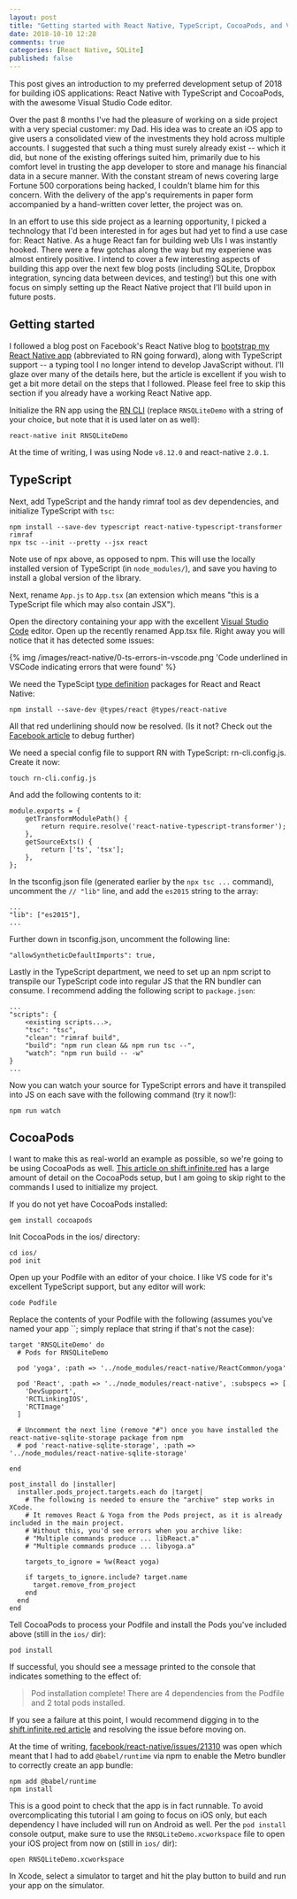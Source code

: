 ```yaml
---
layout: post
title: "Getting started with React Native, TypeScript, CocoaPods, and VSCode"
date: 2018-10-10 12:28
comments: true
categories: [React Native, SQLite]
published: false
---
```

This post gives an introduction to my preferred development setup of 2018 for building iOS applications: React Native with TypeScript and CocoaPods, with the awesome Visual Studio Code editor.

Over the past 8 months I've had the pleasure of working on a side project with a very special customer: my Dad. His idea was to create an iOS app to give users a consolidated view of the investments they hold across multiple accounts. I suggested that such a thing must surely already exist -- which it did, but none of the existing offerings suited him, primarily due to his comfort level in trusting the app developer to store and manage his financial data in a secure manner. With the constant stream of news covering large Fortune 500 corporations being hacked, I couldn't blame him for this concern. With the delivery of the app's requirements in paper form accompanied by a hand-written cover letter, the project was on.

<!-- 
The solution we came up with was one where the data would be stored locally on-device, which we found to have a number of benefits:

- There would be no server for us to manage, patch, keep online, and serve as a single point of failure for the app
- There would be no server-side code to develop, debug, load test, and monitor
- The app would work offline out-of-the-box, since this would be the primary use case
- If our users' wished to sync their data with another device, the app could be integrated with a service like Dropbox (a pattern we'd seen work well in other apps, such as [1Password](https://1password.com/))
-->

<!-- We were sold on the approach, and I began looking into options for storing relational data device-side with minimal overhead. SQLite quickly became the natural choice: it's fast, rock solid, and has been battle tested for years accross a huge array of platforms and devices. -->

<!-- more -->

In an effort to use this side project as a learning opportunity, I picked a technology that I'd been interested in for ages but had yet to find a use case for: React Native. As a huge React fan for building web UIs I was instantly hooked. There were a few gotchas along the way but my experiene was almost entirely positive. I intend to cover a few interesting aspects of building this app over the next few blog posts (including SQLite, Dropbox integration, syncing data between devices, and testing!) but this one with focus on simply setting up the React Native project that I'll build upon in future posts. 


## Getting started

I followed a blog post on Facebook's React Native blog to [bootstrap my React Native app](https://facebook.github.io/react-native/blog/2018/05/07/using-typescript-with-react-native) (abbreviated to RN going forward), along with TypeScript support -- a typing tool I no longer intend to develop JavaScript without. I'll glaze over many of the details here, but the article is excellent if you wish to get a bit more detail on the steps that I followed. Please feel free to skip this section if you already have a working React Native app.

Initialize the RN app using the [RN CLI](https://facebook.github.io/react-native/docs/getting-started.html#the-react-native-cli) (replace `RNSQLiteDemo` with a string of your choice, but note that it is used later on as well):

    react-native init RNSQLiteDemo

At the time of writing, I was using Node `v8.12.0` and react-native `2.0.1`.


## TypeScript

Next, add TypeScript and the handy rimraf tool as dev dependencies, and initialize TypeScript with `tsc`:

    npm install --save-dev typescript react-native-typescript-transformer rimraf
    npx tsc --init --pretty --jsx react

Note use of npx above, as opposed to npm. This will use the locally installed version of TypeScript (in `node_modules/`), and save you having to install a global version of the library.

Next, rename `App.js` to `App.tsx` (an extension which means "this is a TypeScript file which may also contain JSX").

Open the directory containing your app with the excellent [Visual Studio Code](https://code.visualstudio.com/) editor. Open up the recently renamed App.tsx file. Right away you will notice that it has detected some issues:

{% img /images/react-native/0-ts-errors-in-vscode.png 'Code underlined in VSCode indicating errors that were found' %}

We need the TypeScipt [type definition](http://www.typescriptlang.org/docs/handbook/declaration-files/introduction.html) packages for React and React Native:

    npm install --save-dev @types/react @types/react-native

All that red underlining should now be resolved. (Is it not? Check out the [Facebook article](https://facebook.github.io/react-native/blog/2018/05/07/using-typescript-with-react-native) to debug further)

We need a special config file to support RN with TypeScript: rn-cli.config.js. Create it now:

    touch rn-cli.config.js

And add the following contents to it:

    module.exports = {
        getTransformModulePath() {
            return require.resolve('react-native-typescript-transformer');
        },
        getSourceExts() {
            return ['ts', 'tsx'];
        },
    };

In the tsconfig.json file (generated earlier by the `npx tsc ...` command), uncomment the `// "lib"` line, and add the `es2015` string to the array:

    ...
    "lib": ["es2015"],
    ...

Further down in tsconfig.json, uncomment the following line:

    "allowSyntheticDefaultImports": true,

Lastly in the TypeScript department, we need to set up an npm script to transpile our TypeScript code into regular JS that the RN bundler can consume. I recommend adding the following script to `package.json`:

    ...
    "scripts": {
        <existing scripts...>,
        "tsc": "tsc",
        "clean": "rimraf build",
        "build": "npm run clean && npm run tsc --",
        "watch": "npm run build -- -w"
    }
    ...

Now you can watch your source for TypeScript errors and have it transpiled into JS on each save with the following command (try it now!):

    npm run watch


## CocoaPods

I want to make this as real-world an example as possible, so we're going to be using CocoaPods as well. [This article on shift.infinite.red](https://shift.infinite.red/beginner-s-guide-to-using-cocoapods-with-react-native-46cb4d372995) has a large amount of detail on the CocoaPods setup, but I am going to skip right to the commands I used to initialize my project.

If you do not yet have CocoaPods installed:

    gem install cocoapods

Init CocoaPods in the ios/ directory:

    cd ios/
    pod init

Open up your Podfile with an editor of your choice. I like VS code for it's excellent TypeScript support, but any editor will work:

    code Podfile

Replace the contents of your Podfile with the following (assumes you've named your app ``; simply replace that string if that's not the case):
```
target 'RNSQLiteDemo' do
  # Pods for RNSQLiteDemo

  pod 'yoga', :path => '../node_modules/react-native/ReactCommon/yoga'

  pod 'React', :path => '../node_modules/react-native', :subspecs => [
    'DevSupport',
    'RCTLinkingIOS',
    'RCTImage'
  ]
  
  # Uncomment the next line (remove "#") once you have installed the react-native-sqlite-storage package from npm
  # pod 'react-native-sqlite-storage', :path => '../node_modules/react-native-sqlite-storage'

end

post_install do |installer|
  installer.pods_project.targets.each do |target|
    # The following is needed to ensure the "archive" step works in XCode.
    # It removes React & Yoga from the Pods project, as it is already included in the main project.
    # Without this, you'd see errors when you archive like:
    # "Multiple commands produce ... libReact.a"
    # "Multiple commands produce ... libyoga.a"

    targets_to_ignore = %w(React yoga)
    
    if targets_to_ignore.include? target.name
      target.remove_from_project
    end
  end
end

```

Tell CocoaPods to process your Podfile and install the Pods you've included above (still in the `ios/` dir):

    pod install

If successful, you should see a message printed to the console that indicates something to the effect of:

> Pod installation complete! There are 4 dependencies from the Podfile and 2 total pods installed.

If you see a failure at this point, I would recommend digging in to the [shift.infinite.red article](https://shift.infinite.red/beginner-s-guide-to-using-cocoapods-with-react-native-46cb4d372995) and resolving the issue before moving on.

At the time of writing, [facebook/react-native/issues/21310](https://github.com/facebook/react-native/issues/21310) was open which meant that I had to add `@babel/runtime` via npm to enable the Metro bundler to correctly create an app bundle:

    npm add @babel/runtime
    npm install

This is a good point to check that the app is in fact runnable. To avoid overcomplicating this tutorial I am going to focus on iOS only, but each dependency I have included will run on Android as well. Per the `pod install` console output, make sure to use the `RNSQLiteDemo.xcworkspace` file to open your iOS project from now on (still in `ios/` dir):

    open RNSQLiteDemo.xcworkspace

In Xcode, select a simulator to target and hit the play button to build and run your app on the simulator.

